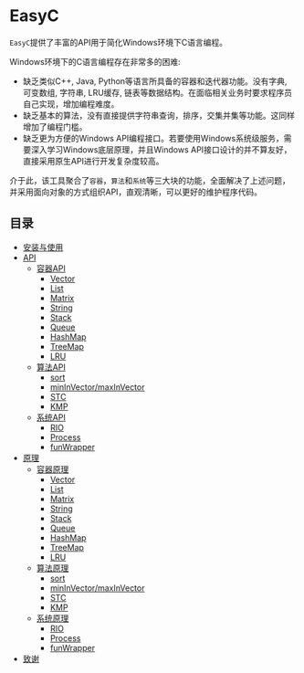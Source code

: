 # EasyC
`EasyC`提供了丰富的API用于简化Windows环境下C语言编程。

Windows环境下的C语言编程存在非常多的困难:
* 缺乏类似C++, Java, Python等语言所具备的容器和迭代器功能。没有字典, 可变数组, 字符串, LRU缓存, 链表等数据结构。在面临相关业务时要求程序员自己实现，增加编程难度。
* 缺乏基本的算法，没有直接提供字符串查询，排序，交集并集等功能。这同样增加了编程门槛。
* 缺乏更为方便的Windows API编程接口。若要使用Windows系统级服务，需要深入学习Windows底层原理，并且Windows API接口设计的并不算友好，直接采用原生API进行开发复杂度较高。

介于此，该工具聚合了`容器`，`算法`和`系统`等三大块的功能，全面解决了上述问题，并采用面向对象的方式组织API，直观清晰，可以更好的维护程序代码。

## 目录
- [安装与使用](doc/install.md)
- [API](doc/api.md)
	- [容器API](doc/api.md)
		- [Vector](doc/api.md)
		- [List](doc/api.md)
		- [Matrix](doc/api.md)
		- [String](doc/api.md)
		- [Stack](doc/api.md)
		- [Queue](doc/api.md)
		- [HashMap](doc/api.md)
		- [TreeMap](doc/api.md)
		- [LRU](doc/api.md)
	- [算法API](doc/api.md)
		- [sort](doc/api.md)
		- [minInVector/maxInVector](doc/api.md)
		- [STC](doc/api.md)
		- [KMP](doc/api.md)
	- [系统API](doc/api.md)
		- [RIO](doc/api.md)
		- [Process](doc/api.md)
		- [funWrapper](doc/api.md)
- [原理](doc/theory.md)
	- [容器原理](doc/theory.md)
		- [Vector](doc/theory.md)
		- [List](doc/theory.md)
		- [Matrix](doc/theory.md)
		- [String](doc/theory.md)
		- [Stack](doc/theory.md)
		- [Queue](doc/theory.md)
		- [HashMap](doc/theory.md)
		- [TreeMap](doc/theory.md)
		- [LRU](doc/theory.md)
	- [算法原理](doc/theory.md)
		- [sort](doc/theory.md)
		- [minInVector/maxInVector](doc/theory.md)
		- [STC](doc/theory.md)
		- [KMP](doc/theory.md)
	- [系统原理](doc/theory.md)
		- [RIO](doc/theory.md)
		- [Process](doc/theory.md)
		- [funWrapper](doc/theory.md)
- [致谢](doc/thanks.md)